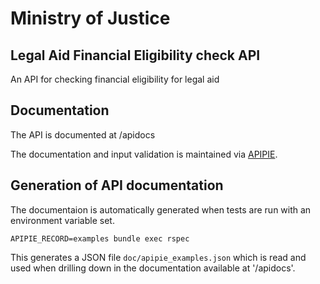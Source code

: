 # Ministry of Justice
## Legal Aid Financial Eligibility check API

An API for checking financial eligibility for legal aid

## Documentation

The API is documented at /apidocs

The documentation and input validation is maintained via
[APIPIE](https://github.com/Apipie/apipie-rails).


## Generation of API documentation
The documentaion is automatically generated when tests are run with an environment variable set.

```APIPIE_RECORD=examples bundle exec rspec```

This generates a JSON file `doc/apipie_examples.json` which is read and used when drilling down in the documentation available at '/apidocs'.
